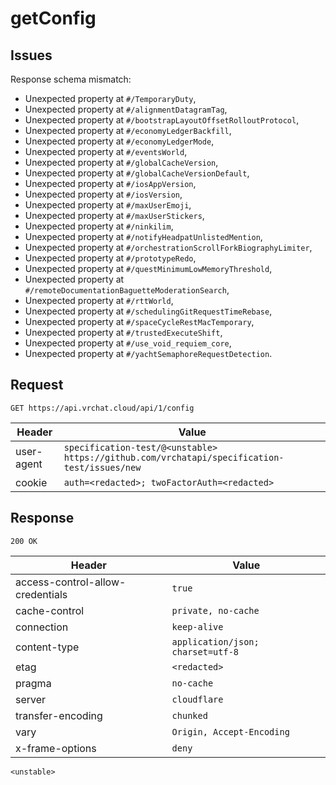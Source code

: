 # getConfig

## Issues
Response schema mismatch:
* Unexpected property at ``#/TemporaryDuty``,
* Unexpected property at ``#/alignmentDatagramTag``,
* Unexpected property at ``#/bootstrapLayoutOffsetRolloutProtocol``,
* Unexpected property at ``#/economyLedgerBackfill``,
* Unexpected property at ``#/economyLedgerMode``,
* Unexpected property at ``#/eventsWorld``,
* Unexpected property at ``#/globalCacheVersion``,
* Unexpected property at ``#/globalCacheVersionDefault``,
* Unexpected property at ``#/iosAppVersion``,
* Unexpected property at ``#/iosVersion``,
* Unexpected property at ``#/maxUserEmoji``,
* Unexpected property at ``#/maxUserStickers``,
* Unexpected property at ``#/ninkilim``,
* Unexpected property at ``#/notifyHeadpatUnlistedMention``,
* Unexpected property at ``#/orchestrationScrollForkBiographyLimiter``,
* Unexpected property at ``#/prototypeRedo``,
* Unexpected property at ``#/questMinimumLowMemoryThreshold``,
* Unexpected property at ``#/remoteDocumentationBaguetteModerationSearch``,
* Unexpected property at ``#/rttWorld``,
* Unexpected property at ``#/schedulingGitRequestTimeRebase``,
* Unexpected property at ``#/spaceCycleRestMacTemporary``,
* Unexpected property at ``#/trustedExecuteShift``,
* Unexpected property at ``#/use_void_requiem_core``,
* Unexpected property at ``#/yachtSemaphoreRequestDetection``.
## Request
`GET https://api.vrchat.cloud/api/1/config`

| Header | Value |
| ------ | ----- |
| user-agent | `specification-test/@<unstable> https://github.com/vrchatapi/specification-test/issues/new` |
| cookie | `auth=<redacted>; twoFactorAuth=<redacted>` |


## Response
`200 OK`

| Header | Value |
| ------ | ----- |
| access-control-allow-credentials | `true` |
| cache-control | `private, no-cache` |
| connection | `keep-alive` |
| content-type | `application/json; charset=utf-8` |
| etag | `<redacted>` |
| pragma | `no-cache` |
| server | `cloudflare` |
| transfer-encoding | `chunked` |
| vary | `Origin, Accept-Encoding` |
| x-frame-options | `deny` |

```jsonc
<unstable>
```
